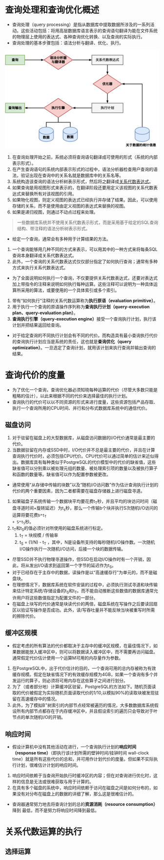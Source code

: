 # 查询处理和查询优化概述

- 查询处理（query processing）是指从数据库中提取数据所涉及的一系列活动。这些活动包括：将用高层数据库语言表示的查询语句翻译为能在文件系统的物理层上使用的表达式、各种查询优化转换、以及查询的实际执行。
- 查询处理的基本步骤包括：语法分析与翻译、优化、执行。

 <img src="../../pictures/数据库系统概念-查询处理的步骤.drawio.svg" width="600"/>

1. 在查询处理开始之前，系统必须将查询语句翻译成可使用的形式（系统的内部表示形式）。
2. 在产生查询语句的系统内部表示形式的过程中，语法分析器检查用户查询的语法，验证出现在查询中的关系名就是数据库中的关系名等。
3. 系统构造该查询的语法分析树表示形式，然后将之翻译成[关系代数表达式](./形式化关系查询语言.md)。
4. 如果查询是用视图形式来表示的，在翻译阶段还要用定义该视图的关系代数表达式来替换所有对该视图的引用。
5. 如果物化视图，则定义视图的表达式已经执行并存储了结果。因此，可以使用存储的关系，而不是使用由定义视图的表达式来替换的视图。
6. 如果是递归视图，则通过不动点过程来处理。

> 一些数据库系统并不使用关系代数表示形式，而是采用基于给定的SQL查询结构、带注释的语法分析树表示形式。

- 给定一个查询，通常会有多种用于计算结果的方法。

1. 一个查询能够用几种不同的方式来表示，可以用其中的一种方式来将每条SQL查询本身翻译成关系代数表达式。
2. 此外，一个查询的关系代数表达式仅仅部分指定了如何执行查询；通常有多种方式来执行关系代数表达式。

- 为了全面说明如何执行一个查询，不仅要提供关系代数表达式，还要对表达式加上带指令的注释来说明如何执行每种运算。这些注释可以说明为一种具体运算所采用的算法，或要使用的一个具体索引或多个索引。

1. 带有“如何执行”注释的关系代数运算称为<b>执行原语（evaluation primitive）</b>。
2. 用于执行一个查询的原语操作序列称为<b>查询执行计划（query-execution plan、query-evaluation plan）</b>。
3. <b>查询执行引擎（query-execution engine）</b>接受一个查询执行计划，执行该计划并把结果返回给查询。

- 对于给定查询的不同执行计划会有不同的代价。而构造具有最小查询执行代价的查询执行计划应当是系统的责任，这也就是<b>查询优化（query optimization）</b>。一旦选定了查询计划，就用该计划来执行查询并输出查询的结果。

# 查询代价的度量

- 为了优化一个查询，查询优化器必须知晓每种运算的代价（尽管大多数只能是粗略的估计），以此来根据不同的代价来选择最佳的执行计划。
- 查询执行的代价可以以不同资源的形式来进行度量，这些资源包括产品存取、执行一个查询所用的CPU时间、并行和分布式数据库系统中的通信代价。

## 磁盘访问

1. 对于驻留在磁盘上的大型数据库，从磁盘访问数据的I/O代价通常是最主要的代价。
2. 当数据驻留在内存或SSD中时，I/O代价并不总是最主要的代价，并且在计算查询执行代价时，必须包括CPU代价。CPU代价可以通过简单的估计来近似得出。数据库具有每种类似于PostgreSQL的代价模型中的代价的缺省值，这些缺省值可以分别乘以被处理元组的数量、被处理索引项的数量以及被执行算子和函数的数量等。缺省值可以作为配置参数被更改。

- 通常使用<q>从存储中传输的块数</q>以及<q>随机I/O访问数</q>作为估计查询执行计划的代价的两个重要因素，因为二者都需要在磁盘存储器上进行磁盘寻道。

1. 如果磁盘子系统传输一个数据块平均要花费t<sub>T</sub>秒，并且平均的块访问时间（磁盘寻道时间+旋转延迟）为t<sub>s</sub>秒，那么一个传输b个块并执行S次随机I/O访问的运算将要花费<code>b\*t<sub>T</sub> + S\*t<sub>S</sub></code>秒。
2. t<sub>T</sub>和t<sub>S</sub>的值必须针对所使用的磁盘系统进行标定。
   1. t<sub>T</sub> = 块规模 / 传输率
   2. t<sub>S</sub> = (1/N) - t<sub>T</sub> ，其中，N是设备所支持的每秒随机I/O操作数。一次随机I/O操作执行一次随机I/O访问，后接一个块的数据传输。

- 尽管SSD并不执行物理寻道操作，但SSD在启动I/O操作时有一个开销，因此，将从发出I/O请求到返回第一个字节的延迟作为t<sub>S</sub>。
- 对于已经存在于主存中的数据，读操作是以<q>高速缓存行</q>为单元的，而不是磁盘块。
- 在理想情况下，数据库系统在软件安装的过程中，必须执行测试寻道和块传输来估计特定系统/存储设备的t<sub>S</sub>和t<sub>T</sub>。而不能自动推断这些数值的数据库通常允许用户将这些数值指定为配置文件的一部分。
- 在磁盘上块写的代价通常是块读代价的两倍，磁盘系统在写操作之后要读回扇区以验证写操作是否成功。此外，读/写吞吐量并不能反映当块被重写时所需的擦除代价。

## 缓冲区规模

- 假定考虑的所有算法的代价都取决于主存中的缓冲区规模，在最佳情况下，如果数据能放入缓冲区中，则可以将数据读入缓冲区中，而不需要再访问磁盘。通常假定代价估计使用一个运算M可用的内存量作为参数。

1. 在PostgreSQL中，出于代价估计的目的，一个查询可用的总内存被称为有效缓存规模。假定在缺省情况下的有效缓存规模为4GB，如果一个查询有多个并发运行的算子，则必须将可用内存在这些算子之间进行划分。
2. 为了（或者部分地）计算缓冲区驻留，PostgreSQL的方法如下。随机页面读取的代价被假定为实际随机页面读取代价的1/10,以模拟90%的读取块被发现驻留在高速缓存中的情况。
3. 此外，为了模拟B<sup>+</sup>树索引的内部节点经常被遍历的情况，大多数数据库系统假设所有内部节点都存在于内存缓冲区中，并且假设索引的遍历只会导致对于叶节点的单次随机I/O的开销。

## 响应时间

- 假设计算机中没有其他活动在进行，一个查询执行计划的<b>响应时间（response time）</b>（即执行该计划所需的壁钟时间/挂钟时间 wall-clock time）就是所有这些代价的总和，并可用作计划代价的度量。但如果不实际执行计划，很难估计计划的响应时间。

1. 响应时间依赖于当查询开始执行时缓冲区的内容；但在对查询进行优化时，这样的信息是无法或很难获取与用于计算的。
2. 在具有多个磁盘的系统中，响应时间依赖于访问在磁盘之间是如何分布的，如果没有对分布在磁盘上的数据的详细了解，那么这是很难估计的。

- 查询器通常努力地去将查询计划的总的<b>资源消耗（resource consumption）</b>降到 最低，而不是努力将响应时间降到最低。

# 关系代数运算的执行

## 选择运算






















